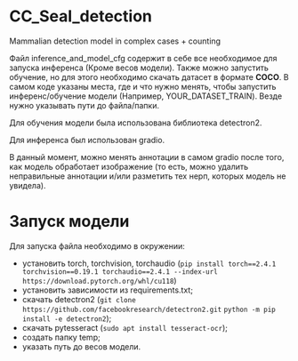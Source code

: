 # CC_Seal_detection
Mammalian detection model in complex cases + counting

Файл inference_and_model_cfg содержит в себе все необходимое для запуска инференса (Кроме весов модели). Также можно запустить обучение, но для этого необходимо скачать датасет в формате **COCO**.
В самом коде указаны места, где и что нужно менять, чтобы запустить инференс/обучение модели (Например, YOUR_DATASET_TRAIN). Везде нужно указывать пути до файла/папки.

Для обучения модели была использована библиотека detectron2.

Для инференса был использован gradio.

В данный момент, можно менять аннотации в самом gradio после того, как модель обработает изображение (то есть, можно удалить неправильные аннотации и/или разметить тех нерп, которых модель не увидела).

# Запуск модели
Для запуска файла необходимо в окружении:
- установить torch, torchvision, torchaudio (`pip install torch==2.4.1 torchvision==0.19.1 torchaudio==2.4.1 --index-url https://download.pytorch.org/whl/cu118`)
- установить зависимости из requirements.txt;
- скачать detectron2 (`git clone https://github.com/facebookresearch/detectron2.git`
                      `python -m pip install -e detectron2`);
- скачать pytesseract (`sudo apt install tesseract-ocr`);
- создать папку temp;
- указать путь до весов модели.
